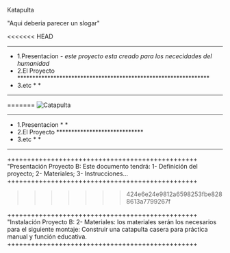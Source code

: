 
Katapulta  


"Aqui deberia parecer un slogar"

<<<<<<< HEAD
***********************************************************************************
*  1.Presentacion  *- este proyecto esta creado para los nececidades del humanidad*
*  2.El Proyecto   ****************************************************************
*  3.etc           *                                                              *
***********************************************************************************
=======
![Catapulta](https://www.flaticon.es/icono-gratis/catapulta_2328455?related_id=2328466&origin=search)
************************************************
*  1.Presentacion  *                           *
*  2.El Proyecto   *****************************
*  3.etc           *                           *
************************************************
++++++++++++++++++++++++++++++++++++++++++++++++
"Presentación Proyecto B:
Este documento tendrá:
1- Definición del proyecto;
2- Materiales;
3- Instrucciones...
++++++++++++++++++++++++++++++++++++++++++++++++
>>>>>>> 424e6e24e9812a6598253fbe8288613a7799267f

++++++++++++++++++++++++++++++++++++++++++++++++
"Instalación Proyecto B:
2- Materiales: los materiales serán los necesarios para el siguiente montaje:
Construir una catapulta casera para práctica manual y función educativa.
++++++++++++++++++++++++++++++++++++++++++++++++




